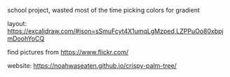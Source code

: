 school project, wasted most of the time picking colors for gradient

layout: https://excalidraw.com/#json=sSmuFcyt4X1umqLgMzped,LZPPuOo80xbpjmDoohYoCQ

find pictures from https://www.flickr.com/

website: https://noahwaseaten.github.io/crispy-palm-tree/
